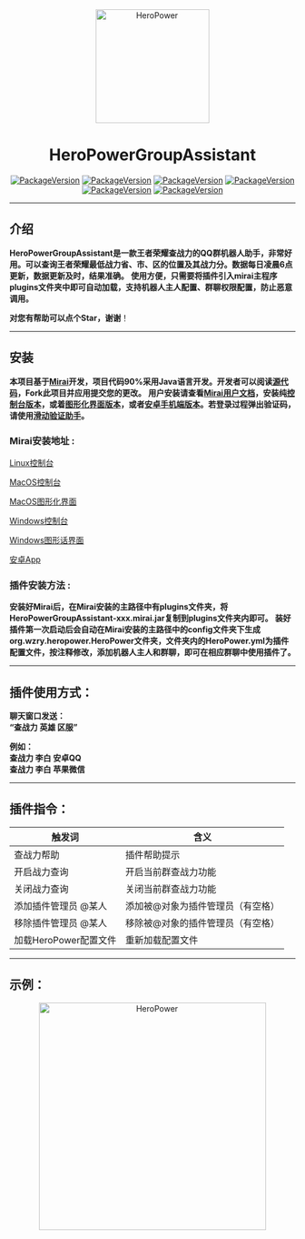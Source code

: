 <div align="center">
    <img src="https://www.hive-net.cn/Program/HeroPowerMiniProgram/logo_circle.png" width="200" alt="HeroPower"/>
    <h1>HeroPowerGroupAssistant</h1>




[![PackageVersion](https://img.shields.io/badge/code-Github-red)](https://github.com/Raptor-wxw/HeroPowerGroupAssistant)
[![PackageVersion](https://img.shields.io/badge/java-11-orange)](https://www.oracle.com/java/technologies/downloads/#java11)
[![PackageVersion](https://img.shields.io/badge/mirai-2.10.1-blue)](https://github.com/mamoe/mirai)
[![PackageVersion](https://img.shields.io/badge/suggestion-issue-blue)](https://github.com/Raptor-wxw/HeroPowerGroupAssistant/issues)
[![PackageVersion](https://img.shields.io/badge/download-release-blue)](https://github.com/Raptor-wxw/HeroPowerGroupAssistant/releases)
[![PackageVersion](https://img.shields.io/badge/Chat-MiraiForum-brightgreen)](https://mirai.mamoe.net/topic/1430/heropower%E7%8E%8B%E8%80%85%E8%8D%A3%E8%80%80%E6%9F%A5%E6%88%98%E5%8A%9B%E7%9A%84qq%E7%BE%A4%E6%8F%92%E4%BB%B6)
</div>

----

## 介绍

**HeroPowerGroupAssistant是一款王者荣耀查战力的QQ群机器人助手，非常好用。可以查询王者荣耀最低战力省、市、区的位置及其战力分。数据每日凌晨6点更新，数据更新及时，结果准确。**
**使用方便，只需要将插件引入mirai主程序plugins文件夹中即可自动加载，支持机器人主人配置、群聊权限配置，防止恶意调用。**

**对您有帮助可以点个Star，谢谢**！

****

## 安装

**本项目基于[Mirai](https://github.com/mamoe/mirai)开发，项目代码90%采用Java语言开发。开发者可以阅读[源代码](https://github.com/Raptor-wxw/HeroPowerGroupAssistant/tree/master/src/main/java/org/wzry/heropower)，Fork此项目并应用提交您的更改。**
**用户安装请查看[Mirai用户文档](https://github.com/mamoe/mirai/blob/dev/docs/UserManual.md)，安装纯[控制台版本](https://github.com/mamoe/mirai/blob/dev/docs/ConsoleTerminal.md)，或着[图形化界面版本](https://github.com/sonder-joker/mirai-compose/releases)，或者[安卓手机端版本](https://github.com/mzdluo123/MiraiAndroid)。若登录过程弹出验证码，请使用[滑动验证助手](https://github.com/mzdluo123/TxCaptchaHelper)。**

### Mirai安装地址 :

[Linux控制台](https://github.com/iTXTech/mcl-installer/releases/download/v1.0.7/mcl-installer-1.0.7-linux-amd64-musl)

[MacOS控制台](https://github.com/iTXTech/mcl-installer/releases/download/v1.0.7/mcl-installer-1.0.7-macos-amd64)

[MacOS图形化界面](https://github.com/sonder-joker/mirai-compose/releases/download/v1.1.5/mirai-compose-1.1.5.dmg)

[Windows控制台](https://github.com/iTXTech/mcl-installer/releases/download/v1.0.7/mcl-installer-1.0.7-windows-x86.exe)

[Windows图形话界面](https://github.com/sonder-joker/mirai-compose/releases/download/v1.1.5/mirai-compose-1.1.5.msi)

[安卓App](https://github.com/mzdluo123/MiraiAndroid/releases)

### 插件安装方法 :

**安装好Mirai后，在Mirai安装的主路径中有plugins文件夹，将HeroPowerGroupAssistant-xxx.mirai.jar复制到plugins文件夹内即可。**
**装好插件第一次启动后会自动在Mirai安装的主路径中的config文件夹下生成org.wzry.heropower.HeroPower文件夹，文件夹内的HeroPower.yml为插件配置文件，按注释修改，添加机器人主人和群聊，即可在相应群聊中使用插件了。**

****

## 插件使用方式：

**聊天窗口发送：**<br>
**“查战力 英雄 区服”**

**例如：**<br>
**查战力 李白 安卓QQ**<br>
**查战力 李白 苹果微信**

****

## 插件指令：

| 触发词                | 含义                              |
| --------------------- | --------------------------------- |
| 查战力帮助            | 插件帮助提示                      |
| 开启战力查询          | 开启当前群查战力功能              |
| 关闭战力查询          | 关闭当前群查战力功能              |
| 添加插件管理员 @某人  | 添加被@对象为插件管理员（有空格） |
| 移除插件管理员 @某人  | 移除被@对象的插件管理员（有空格） |
| 加载HeroPower配置文件 | 重新加载配置文件                  |


****

## 示例：

<div align="center">
    <img src="https://s2.loli.net/2022/07/29/9FuyAZwzTnQCWXE.jpg" width="400" alt="HeroPower" />
</div>
